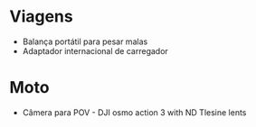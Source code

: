 # Viagens
- Balança portátil para pesar malas
- Adaptador internacional de carregador

# Moto
* Câmera para POV - DJI osmo action 3 with ND Tlesine lents
